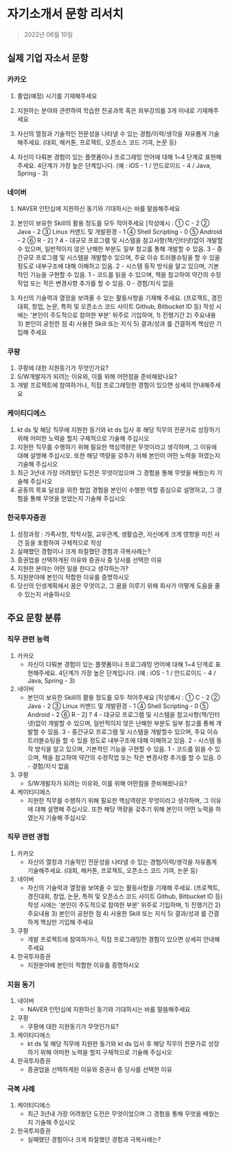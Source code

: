 # 자기소개서 문항 리서치

> 2022년 06월 10일

## 실제 기업 자소서 문항

### 카카오

1. 졸업(예정) 시기를 기재해주세요

2. 지원하는 분야와 관련하여 학습한 전공과목 혹은 외부강의를 3개 이내로 기재해주세요

3. 자신의 열정과 기술적인 전문성을 나타낼 수 있는 경험/이력/생각을 자유롭게 기술해주세요. (대회, 해커톤, 프로젝트, 오픈소스 코드 기여, 논문 등)

4. 자신이 다뤄본 경험이 있는 플랫폼이나 프로그래밍 언어에 대해 1~4 단계로 표현해주세요. 4단계가 가장 높은 단계입니다. (예 : iOS - 1 / 안드로이드 - 4 / Java, Spring - 3)

### 네이버

1. NAVER 인턴십에 지원하신 동기와 기대하시는 바를 말씀해주세요

2. 본인이 보유한 Skill의 활용 정도를 모두 적어주세요 [작성예시 : ① C - 2 ② Java - 2 ③ Linux 커맨드 및 개발환경 - 1 ④ Shell Scripting - 0 ⑤ Android - 2 ⑥ R - 2] ? 4 - 대규모 프로그램 및 시스템을 참고사항(책/인터넷)없이 개발할 수 있으며, 일반적이지 않은 난해한 부분도 일부 참고를 통해 개발할 수 있음. 3 - 중간규모 프로그램 및 시스템을 개발할수 있으며, 주요 이슈 트러블슈팅을 할 수 있을 정도로 내부구조에 대해 이해하고 있음. 2 - 시스템 동작 방식을 알고 있으며, 기본적인 기능을 구현할 수 있음. 1 - 코드를 읽을 수 있으며, 책을 참고하여 약간의 수정작업 또는 작은 변경사항 추가를 할 수 있음. 0 - 경험/지식 없음

3. 자신의 기술력과 열정을 보여줄 수 있는 활동사항을 기재해 주세요. (프로젝트, 경진대회, 창업, 논문, 특허 및 오픈소스 코드 사이트 Github, Bitbucket ID 등) 작성 시에는 '본인이 주도적으로 참여한 부분' 위주로 기입하며, 1) 진행기간 2) 주요내용 3) 본인이 공헌한 점 4) 사용한 Skill 또는 지식 5) 결과/성과 를 간결하게 핵심만 기입해 주세요

### 쿠팡

1. 쿠팡에 대한 지원동기가 무엇인가요?
2. S/W개발자가 되려는 이유와, 이를 위해 어떤점을 준비해왔나요?
3. 개발 프로젝트에 참여하거나, 직접 프로그래밍한 경험이 있으면 상세히 안내해주세요

### 케이티디에스

1. kt ds 및 해당 직무에 지원한 동기와 kt ds 입사 후 해당 직무의 전문가로 성장하기 위해 어떠한 노력을 할지 구체적으로 기술해 주십시오
2. 지원한 직무를 수행하기 위해 필요한 핵심역량은 무엇이라고 생각하며, 그 이유에 대해 설명해 주십시오. 또한 해당 역량을 갖추기 위해 본인이 어떤 노력을 하였는지 기술해 주십시오
3. 최근 3년내 가장 어려웠던 도전은 무엇이었으며 그 경험을 통해 무엇을 배웠는지 기술해 주십시오
4. 공동의 목표 달성을 위한 협업 경험을 본인이 수행한 역할 중심으로 설명하고, 그 경험을 통해 무엇을 얻었는지 기술해 주십시오

### 한국투자증권

1. 성장과정 : 가족사항, 학착시절, 교우관계, 생활습관, 자신에게 크게 영향을 미친 사건 등을 포함하여 구체적으로 작성
2. 실패했던 경험이나 크게 좌절했던 경험과 극복사례는?
3. 증권업을 선택하게된 이유와 증권사 중 당사를 선택한 이유
4. 지원한 분야는 어떤 일을 한다고 생각하는가?
5. 지원분야에 본인이 적합한 이유를 증명하시오
6. 당신의 인생계획에서 꿈은 무엇이고, 그 꿈을 이루기 위해 회사가 어떻게 도움을 줄 수 있는지 서술하시오

## 주요 문항 분류

### 직무 관련 능력

1. 카카오
   - 자신이 다뤄본 경험이 있는 플랫폼이나 프로그래밍 언어에 대해 1~4 단계로 표현해주세요. 4단계가 가장 높은 단계입니다. (예 : iOS - 1 / 안드로이드 - 4 / Java, Spring - 3)
2. 네이버
   - 본인이 보유한 Skill의 활용 정도를 모두 적어주세요 [작성예시 : ① C - 2 ② Java - 2 ③ Linux 커맨드 및 개발환경 - 1 ④ Shell Scripting - 0 ⑤ Android - 2 ⑥ R - 2] ? 4 - 대규모 프로그램 및 시스템을 참고사항(책/인터넷)없이 개발할 수 있으며, 일반적이지 않은 난해한 부분도 일부 참고를 통해 개발할 수 있음. 3 - 중간규모 프로그램 및 시스템을 개발할수 있으며, 주요 이슈 트러블슈팅을 할 수 있을 정도로 내부구조에 대해 이해하고 있음. 2 - 시스템 동작 방식을 알고 있으며, 기본적인 기능을 구현할 수 있음. 1 - 코드를 읽을 수 있으며, 책을 참고하여 약간의 수정작업 또는 작은 변경사항 추가를 할 수 있음. 0 - 경험/지식 없음
3. 쿠팡
   - S/W개발자가 되려는 이유와, 이를 위해 어떤점을 준비해왔나요?
4. 케이티디에스
   - 지원한 직무를 수행하기 위해 필요한 핵심역량은 무엇이라고 생각하며, 그 이유에 대해 설명해 주십시오. 또한 해당 역량을 갖추기 위해 본인이 어떤 노력을 하였는지 기술해 주십시오

### 직무 관련 경험

1. 카카오
   - 자신의 열정과 기술적인 전문성을 나타낼 수 있는 경험/이력/생각을 자유롭게 기술해주세요. (대회, 해커톤, 프로젝트, 오픈소스 코드 기여, 논문 등)
2. 네이버
   - 자신의 기술력과 열정을 보여줄 수 있는 활동사항을 기재해 주세요. (프로젝트, 경진대회, 창업, 논문, 특허 및 오픈소스 코드 사이트 Github, Bitbucket ID 등) 작성 시에는 '본인이 주도적으로 참여한 부분' 위주로 기입하며, 1) 진행기간 2) 주요내용 3) 본인이 공헌한 점 4) 사용한 Skill 또는 지식 5) 결과/성과 를 간결하게 핵심만 기입해 주세요
3. 쿠팡
   - 개발 프로젝트에 참여하거나, 직접 프로그래밍한 경험이 있으면 상세히 안내해주세요
4. 한국투자증권
   - 지원분야에 본인이 적합한 이유를 증명하시오

### 지원 동기

1. 네이버
   - NAVER 인턴십에 지원하신 동기와 기대하시는 바를 말씀해주세요
2. 쿠팡
   - 쿠팡에 대한 지원동기가 무엇인가요?
3. 케이티디에스
   - kt ds 및 해당 직무에 지원한 동기와 kt ds 입사 후 해당 직무의 전문가로 성장하기 위해 어떠한 노력을 할지 구체적으로 기술해 주십시오
4. 한국투자증권
   - 증권업을 선택하게된 이유와 증권사 중 당사를 선택한 이유

### 극복 사례

1. 케이티디에스
   - 최근 3년내 가장 어려웠던 도전은 무엇이었으며 그 경험을 통해 무엇을 배웠는지 기술해 주십시오
2. 한국투자증권
   - 실패했던 경험이나 크게 좌절했던 경험과 극복사례는?
